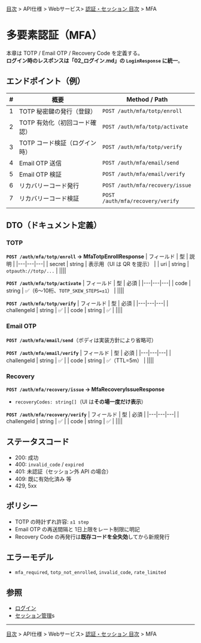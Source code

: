 [目次](../../../目次.md) > API仕様 > Webサービス> [認証・セッション 目次](目次.md) > MFA
# 多要素認証（MFA）

本章は TOTP / Email OTP / Recovery Code を定義する。  
**ログイン時のレスポンスは「02_ログイン.md」の `LoginResponse` に統一**。

## エンドポイント（例）

| # | 概要 | Method / Path |
|---|---|---|
| 1 | TOTP 秘密鍵の発行（登録） | `POST /auth/mfa/totp/enroll` |
| 2 | TOTP 有効化（初回コード確認） | `POST /auth/mfa/totp/activate` |
| 3 | TOTP コード検証（ログイン時） | `POST /auth/mfa/totp/verify` |
| 4 | Email OTP 送信 | `POST /auth/mfa/email/send` |
| 5 | Email OTP 検証 | `POST /auth/mfa/email/verify` |
| 6 | リカバリーコード発行 | `POST /auth/mfa/recovery/issue` |
| 7 | リカバリーコード検証 | `POST /auth/mfa/recovery/verify` |
||||

## DTO（ドキュメント定義）

### TOTP
**`POST /auth/mfa/totp/enroll` → MfaTotpEnrollResponse**
| フィールド | 型 | 説明 |
|---|---|---|
| secret | string | 表示用（UI は QR を提示） |
| uri | string | `otpauth://totp/...` |
||||

**`POST /auth/mfa/totp/activate`**
| フィールド | 型 | 必須 |
|---|---|---|
| code | string | ✅（6〜10桁、`TOTP_SKEW_STEPS=±1`） |
||||

**`POST /auth/mfa/totp/verify`**
| フィールド | 型 | 必須 |
|---|---|---|
| challengeId | string | ✅ |
| code | string | ✅ |
||||

### Email OTP
**`POST /auth/mfa/email/send`**（ボディは実装方針により省略可）

**`POST /auth/mfa/email/verify`**
| フィールド | 型 | 必須 |
|---|---|---|
| challengeId | string | ✅ |
| code | string | ✅（TTL=5m） |
||||

### Recovery
**`POST /auth/mfa/recovery/issue` → MfaRecoveryIssueResponse**
- `recoveryCodes: string[]`（UI は**その場一度だけ表示**）

**`POST /auth/mfa/recovery/verify`**
| フィールド | 型 | 必須 |
|---|---|---|
| challengeId | string | ✅ |
| code | string | ✅ |
||||

## ステータスコード
- 200: 成功
- 400: `invalid_code` / `expired`
- 401: 未認証（セッション外 API の場合）
- 409: 既に有効化済み 等
- 429, 5xx

## ポリシー
- TOTP の時計ずれ許容: `±1 step`
- Email OTP の再送間隔と 1日上限をレート制限に明記
- Recovery Code の再発行は**既存コードを全失効**してから新規発行

## エラーモデル
- `mfa_required`, `totp_not_enrolled`, `invalid_code`, `rate_limited`

## 参照
- [ログイン](02_ログイン.md)
- [セッション管理](05_セッション管理.md)s

---
[目次](../../../目次.md) > API仕様 > Webサービス> [認証・セッション 目次](目次.md) > MFA
